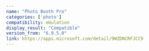 ```yaml
---
name: "Photo Booth Pro"
categories: ['photo']
compatibility: emulation
display_result: "Compatible"
version_from: "6.9.5.0"
link: https://apps.microsoft.com/detail/9WZDNCRFJCC9
---
```

